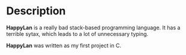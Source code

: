 # Description
**HappyLan** is a really bad stack-based programming language. It has a terrible sytax, which leads to a lot of unnecessary typing. 

**HappyLan** was written as my first project in C. 
